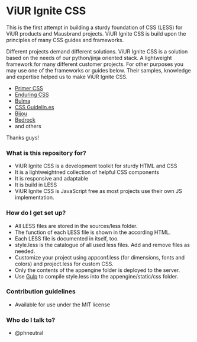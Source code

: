 # ViUR Ignite CSS #

This is the first attempt in building a sturdy foundation of CSS (LESS) for ViUR products and Mausbrand projects.
ViUR Ignite CSS is build upon the principles of many CSS guides and frameworks.

Different projects demand different solutions.
ViUR Ignite CSS is a solution based on the needs of our python/jinja oriented stack.
A lightweight framework for many different customer projects.
For other purposes you may use one of the frameworks or guides below.
Their samples, knowledge and expertise helped us to make ViUR Ignite CSS.

* [Primer CSS](http://primercss.io)
* [Enduring CSS](https://benfrain.com/enduring-css-writing-style-sheets-rapidly-changing-long-lived-projects/)
* [Bulma](http://bulma.io)
* [CSS Guidelin.es](http://cssguidelin.es)
* [Bijou](http://andhart.github.io/bijou)
* [Bedrock](https://github.com/jscarmona/bedrock)
* and others

Thanks guys!

### What is this repository for? ###

* ViUR Ignite CSS is a development toolkit for sturdy HTML and CSS
* It is a lightweightned collection of helpful CSS components
* It is responsive and adaptable
* It is build in LESS
* ViUR Ignite CSS is JavaScript free as most projects use their own JS implementation.

### How do I get set up? ###

* All LESS files are stored in the sources/less folder.
* The function of each LESS file is shown in the according HTML.
* Each LESS file is documented in itself, too.
* style.less is the catalogue of all used less files. Add and remove files as needed.
* Customize your project using appconf.less (for dimensions, fonts and colors) and project.less for custom CSS.
* Only the contents of the appengine folder is deployed to the server.
* Use [Gulp](http://gulpjs.com) to compile style.less into the appengine/static/css folder.

### Contribution guidelines ###

* Available for use under the MIT license

### Who do I talk to? ###

* @phneutral